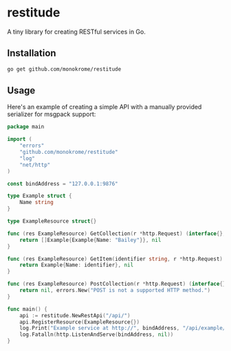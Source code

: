 # restitude
A tiny library for creating RESTful services in Go.


## Installation

```sh
go get github.com/monokrome/restitude
```

## Usage

Here's an example of creating a simple API with a manually provided serializer
for msgpack support:

```go
package main

import (
	"errors"
	"github.com/monokrome/restitude"
	"log"
	"net/http"
)

const bindAddress = "127.0.0.1:9876"

type Example struct {
	Name string
}

type ExampleResource struct{}

func (res ExampleResource) GetCollection(r *http.Request) (interface{}, error) {
	return []Example{Example{Name: "Bailey"}}, nil
}

func (res ExampleResource) GetItem(identifier string, r *http.Request) (interface{}, error) {
	return Example{Name: identifier}, nil
}

func (res ExampleResource) PostCollection(r *http.Request) (interface{}, error) {
	return nil, errors.New("POST is not a supported HTTP method.")
}

func main() {
	api := restitude.NewRestApi("/api/")
	api.RegisterResource(ExampleResource{})
	log.Print("Example service at http://", bindAddress, "/api/example/")
	log.Fatalln(http.ListenAndServe(bindAddress, nil))
}
```
